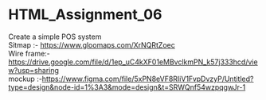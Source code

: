 # HTML_Assignment_06
Create a simple POS system<br>
Sitmap    :- https://www.gloomaps.com/XrNQRtZoec<br>
Wire frame:- https://drive.google.com/file/d/1ep_uC4kXF01eMBvclkmPN_k57j333hcd/view?usp=sharing<br>
mockup    :-https://www.figma.com/file/5xPN8eVF8RIiV1FvpDvzyP/Untitled?type=design&node-id=1%3A3&mode=design&t=SRWQnf54wzpqgwJr-1
